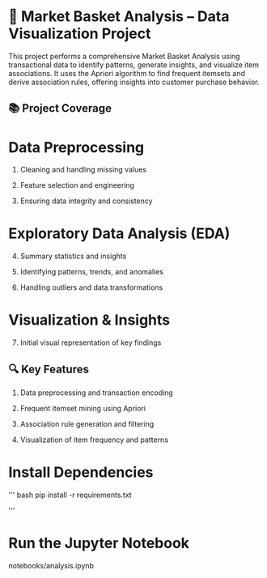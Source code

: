 # 🛒 Market Basket Analysis – Data Visualization Project

This project performs a comprehensive Market Basket Analysis using transactional data to identify patterns, generate insights, and visualize item associations. It uses the Apriori algorithm to find frequent itemsets and derive association rules, offering insights into customer purchase behavior.

## 📚 Project Coverage

# Data Preprocessing
1. Cleaning and handling missing values

2. Feature selection and engineering

3. Ensuring data integrity and consistency

# Exploratory Data Analysis (EDA)
4. Summary statistics and insights

5. Identifying patterns, trends, and anomalies

6. Handling outliers and data transformations

# Visualization & Insights
7. Initial visual representation of key findings


## 🔍 Key Features

1. Data preprocessing and transaction encoding

2. Frequent itemset mining using Apriori

3. Association rule generation and filtering

4. Visualization of item frequency and patterns

# Install Dependencies

''' bash
pip install -r requirements.txt

'''

# Run the Jupyter Notebook

notebooks/analysis.ipynb
